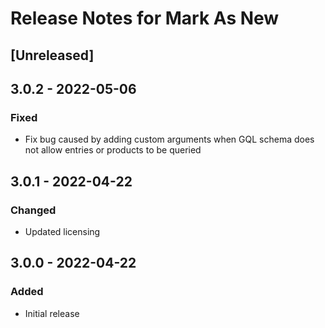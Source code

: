 # Release Notes for Mark As New

## [Unreleased]

## 3.0.2 - 2022-05-06
### Fixed
- Fix bug caused by adding custom arguments when GQL schema does not allow entries or products to be queried

## 3.0.1 - 2022-04-22
### Changed
- Updated licensing

## 3.0.0 - 2022-04-22
### Added
- Initial release
